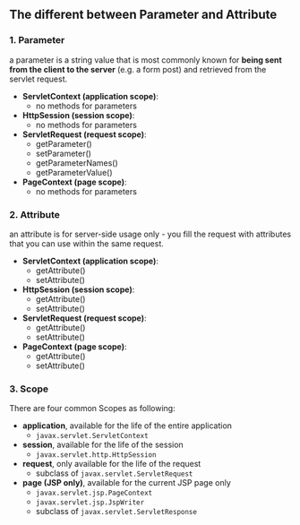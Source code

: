 ## The different between Parameter and Attribute

### 1. Parameter
a parameter is a string value that is most commonly known for **being sent from the client to the server** (e.g. a form post) and retrieved from the servlet request. 

- **ServletContext (application scope)**:
    - no methods for parameters
- **HttpSession (session scope)**:
    - no methods for parameters
- **ServletRequest (request scope)**:
    - getParameter()
    - setParameter()
    - getParameterNames()
    - getParameterValue()
-  **PageContext (page scope)**:
    - no methods for parameters


### 2. Attribute
an attribute is for server-side usage only - you fill the request with attributes that you can use within the same request.

- **ServletContext (application scope)**:
    - getAttribute()
    - setAttribute()
- **HttpSession (session scope)**:
    - getAttribute()
    - setAttribute()
- **ServletRequest (request scope)**:
    - getAttribute()
    - setAttribute()
-  **PageContext (page scope)**:
    - getAttribute()
    - setAttribute()


### 3. Scope
There are four common Scopes as following:
- **application**, available for the life of the entire application
    - `javax.servlet.ServletContext`
- **session**, available for the life of the session
    - `javax.servlet.http.HttpSession`
- **request**, only available for the life of the request
    - subclass of `javax.servlet.ServletRequest`
- **page (JSP only)**, available for the current JSP page only
    - `javax.servlet.jsp.PageContext`
    - `javax.servlet.jsp.JspWriter`
    - subclass of `javax.servlet.ServletResponse`

